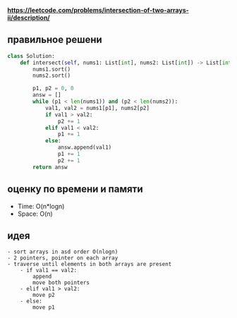 **https://leetcode.com/problems/intersection-of-two-arrays-ii/description/**

## правильное решени
```python
class Solution:
    def intersect(self, nums1: List[int], nums2: List[int]) -> List[int]:
        nums1.sort()
        nums2.sort()

        p1, p2 = 0, 0
        answ = []
        while (p1 < len(nums1)) and (p2 < len(nums2)):
            val1, val2 = nums1[p1], nums2[p2]
            if val1 > val2:
                p2 += 1
            elif val1 < val2:
                p1 += 1
            else:
                answ.append(val1)
                p1 += 1
                p2 += 1
        return answ
```

## оценку по времени и памяти
- Time: O(n*logn)
- Space: O(n)

## идея
```text
- sort arrays in asd order O(nlogn)
- 2 pointers, pointer on each array
- traverse until elements in both arrays are present
    - if val1 == val2: 
        append
        move both pointers
    - elif val1 > val2:
        move p2
    - else:
        move p1
```
